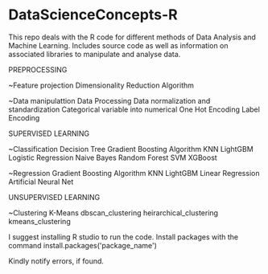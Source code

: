 # DataScienceConcepts-R

  This repo deals with the R code for different methods of Data Analysis and Machine Learning.
  Includes source code as well as information on associated libraries to manipulate and analyse data.

PREPROCESSING

~Feature projection
  Dimensionality Reduction Algorithm

~Data manipulattion
  Data Processing
  Data normalization and standardization
  Categorical variable into numerical
    One Hot Encoding
    Label Encoding

SUPERVISED LEARNING

~Classification
  Decision Tree
  Gradient Boosting Algorithm
  KNN
  LightGBM
  Logistic Regression
  Naive Bayes
  Random Forest
  SVM
  XGBoost

~Regression
  Gradient Boosting Algorithm
  KNN
  LightGBM
  Linear Regression
  Artificial Neural Net

UNSUPERVISED LEARNING

~Clustering
  K-Means
  dbscan_clustering
  heirarchical_clustering
  kmeans_clustering

I suggest installing R studio to run the code.
Install packages with the command install.packages('package_name')

Kindly notify errors, if found.
